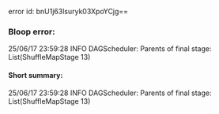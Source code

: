 error id: bnU1j63lsuryk03XpoYCjg==
### Bloop error:

25/06/17 23:59:28 INFO DAGScheduler: Parents of final stage: List(ShuffleMapStage 13)
#### Short summary: 

25/06/17 23:59:28 INFO DAGScheduler: Parents of final stage: List(ShuffleMapStage 13)